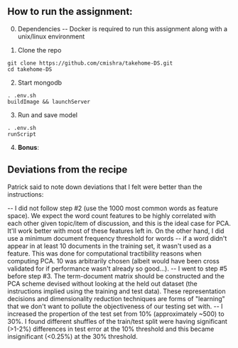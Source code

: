 ## How to run the assignment:

0. Dependencies
 -- Docker is required to run this assignment along with a unix/linux environment

1. Clone the repo

```
git clone https://github.com/cmishra/takehome-DS.git
cd takehome-DS
```

2. Start mongodb 

```
. .env.sh
buildImage && launchServer
```

3. Run and save model

```
. .env.sh
runScript
```

4. **Bonus**:

## Deviations from the recipe

Patrick said to note down deviations that I felt were better than the instructions:

 -- I did not follow step #2 (use the 1000 most common words as feature space). We expect the word count features to be highly correlated with each other given topic/item of discussion, and this is the ideal case for PCA. It'll work better with most of these features left in. On the other hand, I did use a minimum document frequency threshold for words -- if a word didn't appear in at least 10 documents in the training set, it wasn't used as a feature. This was done for computational tractibility reasons when computing PCA. 10 was arbitrarily chosen (albeit would have been cross validated for if performance wasn't already so good...).
 -- I went to step #5 before step #3. The term-document matrix should be constructed and the PCA scheme devised without looking at the held out dataset (the instructions implied using the training and test data). These representation decisions and dimensionality reduction techniques are forms of "learning" that we don't want to pollute the objectiveness of our testing set with.
 -- I increased the propertion of the test set from 10% (approximately ~500) to 30%. I found different shuffles of the train/test split were having significant (>1-2%) differences in test error at the 10% threshold and this became insignificant (<0.25%) at the 30% threshold. 